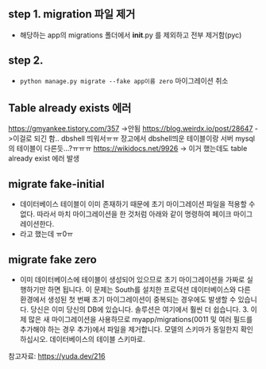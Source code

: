 

## step 1. migration 파일 제거 
- 해당하는 app의 migrations 폴더에서 __init__.py 를 제외하고 전부 제거함(pyc) 
 
## step 2. 
- ```python manage.py migrate --fake app이름 zero```
마이그레이션 취소 

## Table already exists 에러 

https://gmyankee.tistory.com/357 ->안됨
https://blog.weirdx.io/post/28647  ->이걸로 되긴 함.. dbshell 띄워서ㅠㅠ 장고에서 dbshell띄운 테이블이랑 서버 mysql의 테이블이 다른듯...?ㅠㅠㅠ
https://wikidocs.net/9926 
-> 이거 했는데도 table already exist 에러 발생 


## migrate fake-initial
- 데이터베이스 테이블이 이미 존재하기 때문에 초기 마이그레이션 파일을 적용할 수 없다. 따라서 마치 마이그레이션을 한 것처럼 아래와 같이 명령하여 페이크 마이그레이션한다.
- 라고 했는데 ㅠ0ㅠ


## migrate fake zero

- 이미 데이터베이스에 테이블이 생성되어 있으므로 초기 마이그레이션을 가짜로 실행하기만 하면 됩니다. 이 문제는 South를 설치한 프로덕션 데이터베이스와 다른 환경에서 생성된 첫 번째 초기 마이그레이션이 중복되는 경우에도 발생할 수 있습니다. 당신은 이미 당신의 DB에 있습니다. 솔루션은 여기에서 훨씬 더 쉽습니다. 3. 이제 많은 새 마이그레이션을 사용하므로 myapp/migrations(0011 및 여러 필드를 추가해야 하는 경우 추가)에서 파일을 제거합니다. 모델의 스키마가 동일한지 확인하십시오. 데이터베이스의 테이블 스키마로.



참고자료:
https://yuda.dev/216
